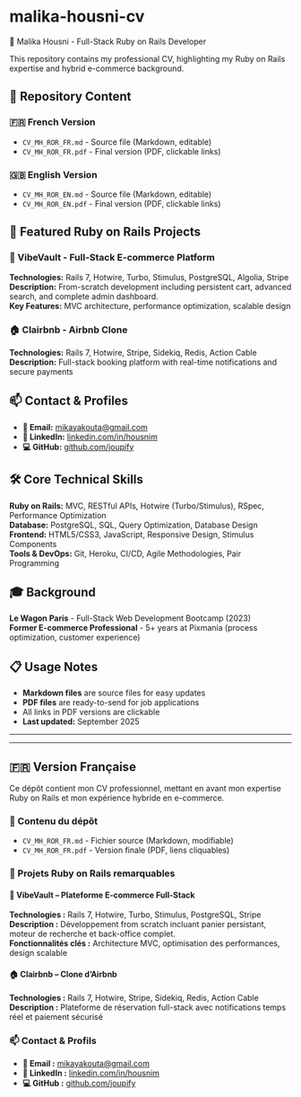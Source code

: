 # malika-housni-cv
🎯 Malika Housni - Full-Stack Ruby on Rails Developer

This repository contains my professional CV, highlighting my Ruby on Rails expertise and hybrid e-commerce background.

## 📁 Repository Content

### 🇫🇷 French Version

- `CV_MH_ROR_FR.md` - Source file (Markdown, editable)
- `CV_MH_ROR_FR.pdf` - Final version (PDF, clickable links)

### 🇬🇧 English Version

- `CV_MH_ROR_EN.md` - Source file (Markdown, editable)
- `CV_MH_ROR_EN.pdf` - Final version (PDF, clickable links)

## 🚀 Featured Ruby on Rails Projects

### 🛒 VibeVault - Full-Stack E-commerce Platform

**Technologies:** Rails 7, Hotwire, Turbo, Stimulus, PostgreSQL, Algolia, Stripe  
**Description:** From-scratch development including persistent cart, advanced search, and complete admin dashboard.  
**Key Features:** MVC architecture, performance optimization, scalable design

### 🏠 Clairbnb - Airbnb Clone

**Technologies:** Rails 7, Hotwire, Stripe, Sidekiq, Redis, Action Cable  
**Description:** Full-stack booking platform with real-time notifications and secure payments

## 📫 Contact & Profiles

- **📧 Email:** mikayakouta@gmail.com
- **💼 LinkedIn:** [linkedin.com/in/housnim](https://linkedin.com/in/housnim)
- **💻 GitHub:** [github.com/joupify](https://github.com/joupify)

## 🛠 Core Technical Skills

**Ruby on Rails:** MVC, RESTful APIs, Hotwire (Turbo/Stimulus), RSpec, Performance Optimization  
**Database:** PostgreSQL, SQL, Query Optimization, Database Design  
**Frontend:** HTML5/CSS3, JavaScript, Responsive Design, Stimulus Components  
**Tools & DevOps:** Git, Heroku, CI/CD, Agile Methodologies, Pair Programming

## 🎓 Background

**Le Wagon Paris** - Full-Stack Web Development Bootcamp (2023)  
**Former E-commerce Professional** - 5+ years at Pixmania (process optimization, customer experience)

## 📋 Usage Notes

- **Markdown files** are source files for easy updates
- **PDF files** are ready-to-send for job applications
- All links in PDF versions are clickable
- **Last updated:** September 2025

---

---

## 🇫🇷 Version Française

Ce dépôt contient mon CV professionnel, mettant en avant mon expertise Ruby on Rails et mon expérience hybride en e-commerce.

### 📁 Contenu du dépôt

- `CV_MH_ROR_FR.md` - Fichier source (Markdown, modifiable)
- `CV_MH_ROR_FR.pdf` - Version finale (PDF, liens cliquables)

### 🚀 Projets Ruby on Rails remarquables

#### 🛒 VibeVault – Plateforme E-commerce Full-Stack

**Technologies :** Rails 7, Hotwire, Turbo, Stimulus, PostgreSQL, Stripe  
**Description :** Développement from scratch incluant panier persistant, moteur de recherche et back-office complet.  
**Fonctionnalités clés :** Architecture MVC, optimisation des performances, design scalable

#### 🏠 Clairbnb – Clone d’Airbnb

**Technologies :** Rails 7, Hotwire, Stripe, Sidekiq, Redis, Action Cable  
**Description :** Plateforme de réservation full-stack avec notifications temps réel et paiement sécurisé

### 📫 Contact & Profils

- **📧 Email :** mikayakouta@gmail.com
- **💼 LinkedIn :** [linkedin.com/in/housnim](https://linkedin.com/in/housnim)
- **💻 GitHub :** [github.com/joupify](https://github.com/joupify)




